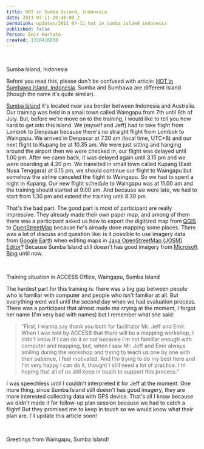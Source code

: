 ```yaml
---
title: HOT in Sumba Island, Indonesia
date: 2011-07-11 20:40:00 Z
permalink: updates/2011-07-11_hot_in_sumba_island_indonesia
published: false
Person: Emir Hartato
created: 1310416850
---
```


<p>&nbsp;</p><p><img src="https://s3.amazonaws.com/hotwww/files/old/imagecache/update_content/wp-content/uploads/2011/07/waingapu.jpg" alt="">Sumba Island, Indonesia</p><p>Before you read this, please don't be confused with article: <a href="http://hot.openstreetmap.org/weblog/2011/07/hot-in-sumbawa-indonesia/" target="_blank">HOT in Sumbawa Island, Indonesia</a>. Sumba and Sumbawa are different island (though the name it's quite similar).</p><p><a href="http://en.wikipedia.org/wiki/Sumba" target="_blank">Sumba Island</a> it's located near sea border between Indonesia and Australia. Our training was held in a small town called Waingapu from 7th until 8th of July. But, before we're move on to the training, I would like to tell you how hard to get into this island. We (myself and Jeff) had to take flight from Lombok to Denpasar because there's no straight flight from Lombok to Waingapu. We arrived in Denpasar at 7.30 am (local time, UTC+8) and our next flight to Kupang be at 10.35 am. We were just sitting and hanging around the airport then we were checked in, our flight was delayed until 1.00 pm. After we came back, it was delayed again until 3.15 pm and we were boarding at 4.20 pm. We transited in small town called Kupang (East Nusa Tenggara) at 6.15 pm, we should continue our flight to Waingapu but somehow the airline canceled the flight to Waingapu. So we had to spent a night in Kupang. Our new flight schedule to Waingapu was at 11.00 am and the training should started at 9.00 am. And because we were late, we had to start from 1.30 pm and extend the training until 8.30 pm.</p><p>That's the bad part. The good part is most of participant are really impressive. They already made their own paper map, and among of them there was a participant asked us how to export the digitized map from <a href="http://www.qgis.org/" target="_blank">QGIS</a> to <a href="http://www.openstreetmap.org" target="_blank">OpenStreetMap</a>&nbsp;because he's already done mapping some places. There was a lot of discuss and question like: is&nbsp;it possible to use imagery data from <a href="http://earth.google.com" target="_blank">Google Earth</a>&nbsp;when editing maps in <a href="http://josm.openstreetmap.de" target="_blank">Java OpenStreetMap (JOSM) Editor</a>?&nbsp;Because Sumba Island still doesn't has good imagery from <a href="http://www.bing.com/maps/" target="_blank">Microsoft Bing</a>&nbsp;until now.</p><p>&nbsp;</p><p><img src="https://s3.amazonaws.com/hotwww/files/old/imagecache/update_content/wp-content/uploads/2011/07/DSC_0435.jpg" alt="">Training situation in ACCESS Office, Waingapu, Sumba Island</p><p>The hardest part for this training is: there was a big gap between people who is familiar with computer and people who isn't familiar at all. But everything went well until the second day when we had evaluation process. There was a participant that almost made me crying at the moment, I forgot her name (I'm very bad with names) but I remember what she said:</p><blockquote><p>"First, I wanna say thank you both for facilitator Mr. Jeff and Emir. When I was told by ACCESS that there will be a mapping workshop, I didn't know if I can do it or not because I'm not familiar enough with computer and mapping, but, when I saw Mr. Jeff and Emir always smiling during the workshop and trying to teach us one by one with their patience, I feel motivated. And I'm trying to do my best here and I'm very happy I can do it, thought I still need a lot of practice. I'm hoping that all of us still keep in touch to support this process."</p></blockquote><p>I was speechless until I couldn't interpreted it for Jeff at the moment. One more thing, since Sumba Island still doesn't has good imagery, they are more interested collecting data with GPS device. That's all I know because we didn't made it for follow-up plan session because we had to catch a flight! But they promised me to keep in touch so we would know what their plan are. I'll update this article soon!</p><p>&nbsp;</p><p><img src="https://s3.amazonaws.com/hotwww/files/old/imagecache/update_content/wp-content/uploads/2011/07/DSC_0420.jpg" alt="">Greetings from Waingapu, Sumba Island! &nbsp;</p>
